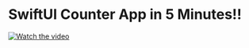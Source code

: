 # SwiftUI Counter App in 5 Minutes!!

[![Watch the video](https://img.youtube.com/vi/RY4ZlPNefBc/maxresdefault.jpg)](https://youtu.be/RY4ZlPNefBc)
